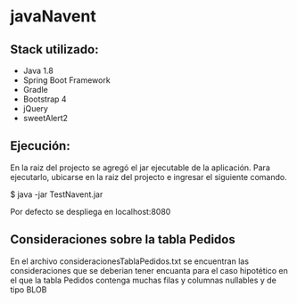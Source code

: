 # javaNavent

## Stack utilizado:

- Java 1.8
- Spring Boot Framework
- Gradle
- Bootstrap 4
- jQuery
- sweetAlert2

## Ejecución:

En la raiz del projecto se agregó el jar ejecutable de la aplicación.
Para ejecutarlo, ubicarse en la raiz del projecto e ingresar el siguiente comando.

$ java -jar TestNavent.jar

Por defecto se despliega en localhost:8080

## Consideraciones sobre la tabla Pedidos
En el archivo consideracionesTablaPedidos.txt se encuentran las consideraciones que se deberian tener encuanta para el
caso hipotético en el que la tabla Pedidos contenga muchas filas y columnas nullables y 
de tipo BLOB







